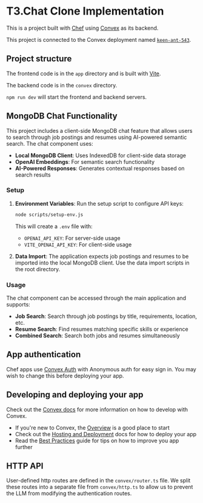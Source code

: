 # T3.Chat Clone Implementation
  
This is a project built with [Chef](https://chef.convex.dev) using [Convex](https://convex.dev) as its backend.
  
This project is connected to the Convex deployment named [`keen-ant-543`](https://dashboard.convex.dev/d/keen-ant-543).
  
## Project structure
  
The frontend code is in the `app` directory and is built with [Vite](https://vitejs.dev/).
  
The backend code is in the `convex` directory.
  
`npm run dev` will start the frontend and backend servers.

## MongoDB Chat Functionality

This project includes a client-side MongoDB chat feature that allows users to search through job postings and resumes using AI-powered semantic search. The chat component uses:

- **Local MongoDB Client**: Uses IndexedDB for client-side data storage
- **OpenAI Embeddings**: For semantic search functionality
- **AI-Powered Responses**: Generates contextual responses based on search results

### Setup

1. **Environment Variables**: Run the setup script to configure API keys:
   ```bash
   node scripts/setup-env.js
   ```
   
   This will create a `.env` file with:
   - `OPENAI_API_KEY`: For server-side usage
   - `VITE_OPENAI_API_KEY`: For client-side usage

2. **Data Import**: The application expects job postings and resumes to be imported into the local MongoDB client. Use the data import scripts in the root directory.

### Usage

The chat component can be accessed through the main application and supports:
- **Job Search**: Search through job postings by title, requirements, location, etc.
- **Resume Search**: Find resumes matching specific skills or experience
- **Combined Search**: Search both jobs and resumes simultaneously

## App authentication

Chef apps use [Convex Auth](https://auth.convex.dev/) with Anonymous auth for easy sign in. You may wish to change this before deploying your app.

## Developing and deploying your app

Check out the [Convex docs](https://docs.convex.dev/) for more information on how to develop with Convex.
* If you're new to Convex, the [Overview](https://docs.convex.dev/understanding/) is a good place to start
* Check out the [Hosting and Deployment](https://docs.convex.dev/production/) docs for how to deploy your app
* Read the [Best Practices](https://docs.convex.dev/understanding/best-practices/) guide for tips on how to improve you app further

## HTTP API

User-defined http routes are defined in the `convex/router.ts` file. We split these routes into a separate file from `convex/http.ts` to allow us to prevent the LLM from modifying the authentication routes.
